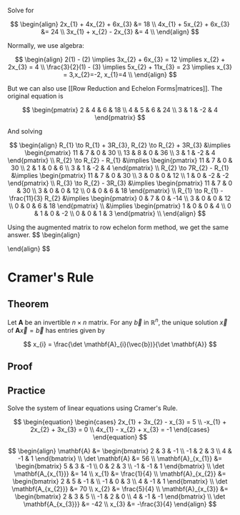 Solve for

$$
\begin{align}
2x_{1} + 4x_{2} + 6x_{3} &= 18 \\
4x_{1} + 5x_{2} + 6x_{3} &= 24  \\
3x_{1} + x_{2} - 2x_{3} &= 4 \\
\end{align}
$$

Normally, we use algebra:

$$
\begin{align}
2(1) - (2) \implies 3x_{2} + 6x_{3} = 12 \implies x_{2} + 2x_{3} = 4 \\
\frac{3}{2}(1) - (3) \implies 5x_{2} + 11x_{3} = 23 \implies x_{3} = 3,x_{2}=-2, x_{1}=4 \\
\end{align}
$$

But we can also use [[Row Reduction and Echelon Forms|matrices]]. The original equation is

$$
\begin{pmatrix}
2 & 4 & 6 & 18 \\
4 & 5 & 6 & 24 \\
3 & 1 & -2 & 4
\end{pmatrix}
$$

And solving

$$
\begin{align}
R_{1} \to R_{1} + 3R_{3}, R_{2} \to R_{2} + 3R_{3} &\implies 
\begin{pmatrix}
11 & 7 & 0 & 30 \\
13 & 8 & 0 & 36 \\
3 & 1 & -2 & 4
\end{pmatrix} \\
R_{2} \to R_{2} - R_{1} &\implies 
\begin{pmatrix}
11 & 7 & 0 & 30 \\
2 & 1 & 0 & 6 \\
3 & 1 & -2 & 4
\end{pmatrix} \\
R_{2} \to 7R_{2} - R_{1} &\implies 
\begin{pmatrix}
11 & 7 & 0 & 30 \\
3 & 0 & 0 & 12 \\
1 & 0 & -2 & -2
\end{pmatrix} \\
R_{3} \to R_{2} - 3R_{3} &\implies
\begin{pmatrix}
11 & 7 & 0 & 30 \\
3 & 0 & 0 & 12 \\
0 & 0 & 6 & 18
\end{pmatrix} \\
R_{1} \to R_{1} - \frac{11}{3} R_{2} &\implies
\begin{pmatrix}
0 & 7 & 0 & -14 \\
3 & 0 & 0 & 12 \\
0 & 0 & 6 & 18
\end{pmatrix} \\
&\implies 
\begin{pmatrix}
1 & 0 & 0 & 4 \\
0 & 1 & 0 & -2 \\
0 & 0 & 1 & 3
\end{pmatrix} \\
\end{align}
$$

Using the augmented matrix to row echelon form method, we get the same answer.
$$
\begin{align}

\end{align}
$$

# Cramer's Rule

## Theorem

Let $\mathbf{A}$ be an invertible $n\times n$ matrix. For any $\vec{b}$ in $\mathbb{R}^{n}$, the unique solution $\vec{x}$ of $\mathbf{A}\vec{x}=\vec{b}$ has entries given by

$$
x_{i} = \frac{\det \mathbf{A}_{i}(\vec{b})}{\det \mathbf{A}}
$$

## Proof

## Practice

Solve the system of linear equations using Cramer's Rule.

$$
\begin{equation}
\begin{cases}
2x_{1} + 3x_{2} - x_{3} = 5 \\
-x_{1} + 2x_{2} + 3x_{3} = 0 \\
4x_{1} - x_{2} + x_{3} = -1
\end{cases}
\end{equation}
$$

$$
\begin{align}
\mathbf{A} &= \begin{bmatrix}
2 & 3 & -1  \\
-1 & 2 & 3  \\
4 & -1 & 1
\end{bmatrix} \\
\det \mathbf{A} &= 56 \\
\mathbf{A}_{x_{1}} &= \begin{bmatrix}
5 & 3 & -1 \\
0 & 2 & 3 \\
-1 & -1 & 1
\end{bmatrix} \\
\det \mathbf{A_{x_{1}}} &= 14 \\
x_{1} &= \frac{1}{4} \\
\mathbf{A}_{x_{2}} &= \begin{bmatrix}
2 & 5 & -1 &  \\
-1 & 0 & 3 \\
4 & -1 & 1
\end{bmatrix} \\
\det \mathbf{A_{x_{2}}} &= 70 \\
x_{2} &= \frac{5}{4} \\
\mathbf{A}_{x_{3}} &= \begin{bmatrix}
2 & 3 & 5 \\
-1 & 2 & 0 \\
4 & -1 & -1
\end{bmatrix} \\
\det \mathbf{A_{x_{3}}} &= -42 \\
x_{3} &= -\frac{3}{4}
\end{align}
$$